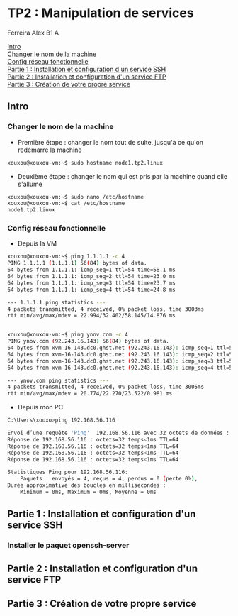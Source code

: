 # TP2 : Manipulation de services

Ferreira Alex B1 A

[Intro](#Intro)  
    [Changer le nom de la machine](#pr1)   
    [Config réseau fonctionnelle](#pr2)  
[Partie 1 : Installation et configuration d'un service SSH](#p1)  
[Partie 2 : Installation et configuration d'un service FTP](#p2)  
[Partie 3 : Création de votre propre service](#p3)  


## Intro

### Changer le nom de la machine <a name="pr1"></a>

- Première étape : changer le nom tout de suite, jusqu'à ce qu'on redémarre la machine

```bash
xouxou@xouxou-vm:~$ sudo hostname node1.tp2.linux
```
- Deuxième étape : changer le nom qui est pris par la machine quand elle s'allume
```bash
xouxou@xouxou-vm:~$ sudo nano /etc/hostname
xouxou@xouxou-vm:~$ cat /etc/hostname
node1.tp2.linux
```

###  Config réseau fonctionnelle <a name="pr2"></a>

- Depuis la VM
```bash
xouxou@xouxou-vm:~$ ping 1.1.1.1 -c 4
PING 1.1.1.1 (1.1.1.1) 56(84) bytes of data.
64 bytes from 1.1.1.1: icmp_seq=1 ttl=54 time=58.1 ms
64 bytes from 1.1.1.1: icmp_seq=2 ttl=54 time=23.0 ms
64 bytes from 1.1.1.1: icmp_seq=3 ttl=54 time=23.7 ms
64 bytes from 1.1.1.1: icmp_seq=4 ttl=54 time=24.8 ms

--- 1.1.1.1 ping statistics ---
4 packets transmitted, 4 received, 0% packet loss, time 3003ms
rtt min/avg/max/mdev = 22.994/32.402/58.145/14.876 ms


xouxou@xouxou-vm:~$ ping ynov.com -c 4
PING ynov.com (92.243.16.143) 56(84) bytes of data.
64 bytes from xvm-16-143.dc0.ghst.net (92.243.16.143): icmp_seq=1 ttl=50 time=22.3 ms
64 bytes from xvm-16-143.dc0.ghst.net (92.243.16.143): icmp_seq=2 ttl=50 time=20.8 ms
64 bytes from xvm-16-143.dc0.ghst.net (92.243.16.143): icmp_seq=3 ttl=50 time=23.5 ms
64 bytes from xvm-16-143.dc0.ghst.net (92.243.16.143): icmp_seq=4 ttl=50 time=22.5 ms

--- ynov.com ping statistics ---
4 packets transmitted, 4 received, 0% packet loss, time 3005ms
rtt min/avg/max/mdev = 20.774/22.270/23.522/0.981 ms
```
- Depuis mon PC
```bash
C:\Users\xouxo>ping 192.168.56.116

Envoi d’une requête 'Ping'  192.168.56.116 avec 32 octets de données :
Réponse de 192.168.56.116 : octets=32 temps<1ms TTL=64
Réponse de 192.168.56.116 : octets=32 temps<1ms TTL=64
Réponse de 192.168.56.116 : octets=32 temps<1ms TTL=64
Réponse de 192.168.56.116 : octets=32 temps<1ms TTL=64

Statistiques Ping pour 192.168.56.116:
    Paquets : envoyés = 4, reçus = 4, perdus = 0 (perte 0%),
Durée approximative des boucles en millisecondes :
    Minimum = 0ms, Maximum = 0ms, Moyenne = 0ms
```


## Partie 1 : Installation et configuration d'un service SSH <a name="p1"></a>

### Installer le paquet openssh-server


## Partie 2 : Installation et configuration d'un service FTP <a name="p2"></a>



## Partie 3 : Création de votre propre service <a name="p3"></a>